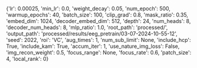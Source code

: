 {'lr': 0.00025, 'min_lr': 0.0, 'weight_decay': 0.05, 'num_epoch': 500, 'warmup_epochs': 40, 'batch_size': 100, 'clip_grad': 0.8, 'mask_ratio': 0.35, 'embed_dim': 1024, 'decoder_embed_dim': 512, 'depth': 24, 'num_heads': 8, 'decoder_num_heads': 8, 'mlp_ratio': 1.0, 'root_path': 'processed/', 'output_path': 'processed/results/eeg_pretrain/03-07-2024-10-55-12', 'seed': 2022, 'roi': 'VC', 'aug_times': 1, 'num_sub_limit': None, 'include_hcp': True, 'include_kam': True, 'accum_iter': 1, 'use_nature_img_loss': False, 'img_recon_weight': 0.5, 'focus_range': None, 'focus_rate': 0.6, 'patch_size': 4, 'local_rank': 0}
